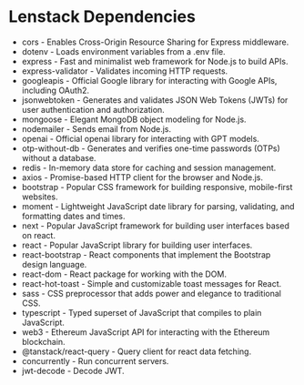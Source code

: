 # Lenstack Dependencies

* cors - Enables Cross-Origin Resource Sharing for Express middleware.
* dotenv - Loads environment variables from a .env file.
* express - Fast and minimalist web framework for Node.js to build APIs.
* express-validator - Validates incoming HTTP requests.
* googleapis - Official Google library for interacting with Google APIs, including OAuth2.
* jsonwebtoken - Generates and validates JSON Web Tokens (JWTs) for user authentication and authorization.
* mongoose - Elegant MongoDB object modeling for Node.js.
* nodemailer - Sends email from Node.js.
* openai - Official openai library for interacting with GPT models.
* otp-without-db - Generates and verifies one-time passwords (OTPs) without a database.
* redis - In-memory data store for caching and session management.
* axios - Promise-based HTTP client for the browser and Node.js.
* bootstrap - Popular CSS framework for building responsive, mobile-first websites.
* moment - Lightweight JavaScript date library for parsing, validating, and formatting dates and times.
* next - Popular JavaScript framework for building user interfaces based on react.
* react - Popular JavaScript library for building user interfaces.
* react-bootstrap - React components that implement the Bootstrap design language.
* react-dom - React package for working with the DOM.
* react-hot-toast - Simple and customizable toast messages for React.
* sass - CSS preprocessor that adds power and elegance to traditional CSS.
* typescript - Typed superset of JavaScript that compiles to plain JavaScript.
* web3 - Ethereum JavaScript API for interacting with the Ethereum blockchain.
* @tanstack/react-query - Query client for react data fetching.
* concurrently - Run concurrent servers.
* jwt-decode - Decode JWT.